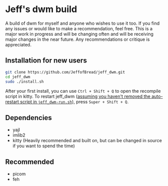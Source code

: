 # Jeff's dwm build

A build of dwm for myself and anyone who wishes to use it too. If you find any issues or would like to make a recommendation, feel free. This is a major work in progress and will be changing often and will be receiving major changes in the near future. Any recommendations or critique is appreciated.
## Installation for new users

```bash
git clone https://github.com/JeffofBread/jeff_dwm.git
cd jeff_dwm
sudo ./install.sh
```
After your first install, you can use `Ctrl + Shift + Q` to open the recompile script in kitty. To restart jeff_dwm ([assuming you haven't removed the auto-restart script in `jeff_dwm-run.sh`](https://github.com/JeffofBread/jeff_dwm/blob/e9e86bc5097c194a8f25db21be4e961054f4e123/dwm-src/scripts/jeff_dwm-run.sh#L19C1-L19C61)), press `Super + Shift + Q`.

## Dependencies

- yajl
- imlib2
- kitty (Heavily recommended and built on, but can be changed in source if you want to spend the time)

## Recommended

- picom
- feh
